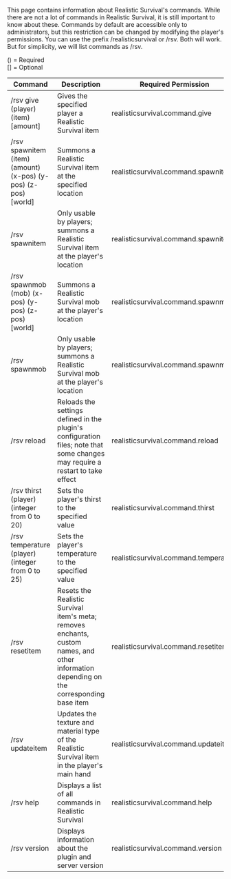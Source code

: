 This page contains information about Realistic Survival's commands.
While there are not a lot of commands in Realistic Survival, it is still important to know about these. Commands by default are accessible only to administrators, but this restriction can be changed by modifying the player's permissions.
You can use the prefix /realisticsurvival or /rsv. Both will work.
But for simplicity, we will list commands as /rsv.

() = Required
<br>
[] = Optional

| Command                                                        | Description                                                                                                                               | Required Permission                   |
|----------------------------------------------------------------|-------------------------------------------------------------------------------------------------------------------------------------------|---------------------------------------|
| /rsv give (player) (item) [amount]                             | Gives the specified player a Realistic Survival item                                                                                      | realisticsurvival.command.give        |
| /rsv spawnitem (item) (amount) (x-pos) (y-pos) (z-pos) [world] | Summons a Realistic Survival item at the specified location                                                                               | realisticsurvival.command.spawnitem   |
| /rsv spawnitem                                                 | Only usable by players; summons a Realistic Survival item at the player's location                                                        | realisticsurvival.command.spawnitem   |
| /rsv spawnmob (mob) (x-pos) (y-pos) (z-pos) [world]            | Summons a Realistic Survival mob at the player's location                                                                                 | realisticsurvival.command.spawnmob    |
| /rsv spawnmob                                                  | Only usable by players; summons a Realistic Survival mob at the player's location                                                         | realisticsurvival.command.spawnmob    |
| /rsv reload                                                    | Reloads the settings defined in the plugin's configuration files; note that some changes may require a restart to take effect             | realisticsurvival.command.reload      |
| /rsv thirst (player) (integer from 0 to 20)                    | Sets the player's thirst to the specified value                                                                                           | realisticsurvival.command.thirst      |
| /rsv temperature (player) (integer from 0 to 25)               | Sets the player's temperature to the specified value                                                                                      | realisticsurvival.command.temperature |
| /rsv resetitem                                                 | Resets the Realistic Survival item's meta; removes enchants, custom names, and other information depending on the corresponding base item | realisticsurvival.command.resetitem   |
| /rsv updateitem                                                | Updates the texture and material type of the Realistic Survival item in the player's main hand                                            | realisticsurvival.command.updateitem  |
| /rsv help                                                      | Displays a list of all commands in Realistic Survival                                                                                     | realisticsurvival.command.help        |
| /rsv version                                                   | Displays information about the plugin and server version                                                                                  | realisticsurvival.command.version     |
